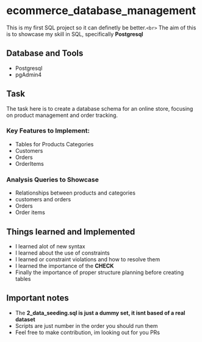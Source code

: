 # ecommerce_database_management

This is my first SQL project so it can definetly be better.`<br>`
The aim of this is to showcase my skill in SQL, specifically **Postgresql**

## Database and Tools

- Postgresql
- pgAdmin4

## Task

The task here is to create a database schema for an online store, focusing on product management and order tracking.

### Key Features to Implement:

- Tables for Products Categories
- Customers
- Orders
- OrderItems

### Analysis Queries to Showcase

- Relationships between products and categories
- customers and orders
- Orders
- Order items

## Things learned and Implemented

- I learned alot of new syntax
- I learned about the use of constraints
- I learned or constraint violations and how to resolve them
- I learned the importance of the **CHECK**
- Finally the importance of proper structure planning before creating tables

## Important notes

- The **2_data_seeding.sql is just a dummy set, it isnt based of a real dataset**
- Scripts are just number in the order you should run them
- Feel free to make contribution, im looking out for you PRs
